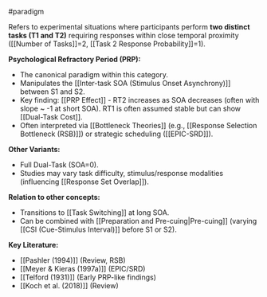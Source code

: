 #paradigm

Refers to experimental situations where participants perform **two distinct tasks (T1 and T2)** requiring responses within close temporal proximity ([[Number of Tasks]]=2, [[Task 2 Response Probability]]=1).

**Psychological Refractory Period (PRP):**

- The canonical paradigm within this category.
- Manipulates the [[Inter-task SOA (Stimulus Onset Asynchrony)]] between S1 and S2.
- Key finding: [[PRP Effect]] - RT2 increases as SOA decreases (often with slope ~ -1 at short SOA). RT1 is often assumed stable but can show [[Dual-Task Cost]].
- Often interpreted via [[Bottleneck Theories]] (e.g., [[Response Selection Bottleneck (RSB)]]) or strategic scheduling ([[EPIC-SRD]]).

**Other Variants:**

- Full Dual-Task (SOA=0).
- Studies may vary task difficulty, stimulus/response modalities (influencing [[Response Set Overlap]]).

**Relation to other concepts:**

- Transitions to [[Task Switching]] at long SOA.
- Can be combined with [[Preparation and Pre-cuing|Pre-cuing]] (varying [[CSI (Cue-Stimulus Interval)]] before S1 or S2).

**Key Literature:**

- [[Pashler (1994)]] (Review, RSB)
- [[Meyer & Kieras (1997a)]] (EPIC/SRD)
- [[Telford (1931)]] (Early PRP-like findings)
- [[Koch et al. (2018)]] (Review)